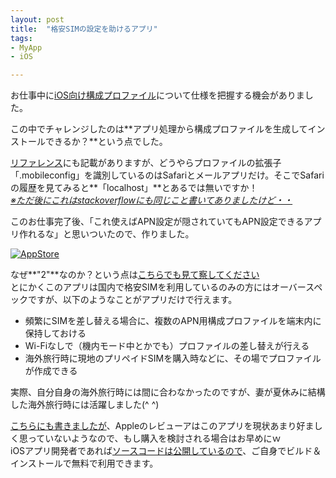 ```yaml
---
layout: post
title:  "格安SIMの設定を助けるアプリ"
tags:
- MyApp
- iOS

---
```

お仕事中に[iOS向け構成プロファイル][ConfigProfileReference]について仕様を把握する機会がありました。  

この中でチャレンジしたのは**アプリ処理から構成プロファイルを生成してインストールできるか？**という点でした。

[リファレンス][ConfigProfileReference]にも記載がありますが、どうやらプロファイルの拡張子「.mobileconfig」を識別しているのはSafariとメールアプリだけ。そこでSafariの履歴を見てみると**「localhost」**とあるでは無いですか！  
*[※ただ後にこれはstackoverflowにも同じこと書いてありましたけど・・](http://stackoverflow.com/questions/2338035/installing-a-configuration-profile-on-iphone-programmatically)*

このお仕事完了後、「これ使えばAPN設定が隠されていてもAPN設定できるアプリ作れるな」と思いついたので、作りました。

[![AppStore](https://watarusuzuki.github.io/images/banners/apnassistant2.png)](https://itunes.apple.com/jp/app/apnashisutanto2/id1160309695?mt=8)  

なぜ**"2"**なのか？という点は[こちらでも見て察してください](https://watarusuzuki.github.io/APNAssistant/)  
とにかくこのアプリは国内で格安SIMを利用しているのみの方にはオーバースペックですが、以下のようなことがアプリだけで行えます。
 - 頻繁にSIMを差し替える場合に、複数のAPN用構成プロファイルを端末内に保持しておける
 - Wi-Fiなしで（機内モード中とかでも）プロファイルの差し替えが行える
 - 海外旅行時に現地のプリペイドSIMを購入時などに、その場でプロファイルが作成できる

実際、自分自身の海外旅行時には間に合わなかったのですが、妻が夏休みに結構した海外旅行時には活躍しました(^ ^)

[こちらにも書きましたが](https://watarusuzuki.github.io/APNAssistant/)、Appleのレビューアはこのアプリを現状あまり好ましく思っていないようなので、もし購入を検討される場合はお早めにｗ  
iOSアプリ開発者であれば[ソースコードは公開しているので](https://github.com/WataruSuzuki/APNAssistant)、ご自身でビルド＆インストールで無料で利用できます。

[ConfigProfileReference]: https://developer.apple.com/library/content/featuredarticles/iPhoneConfigurationProfileRef/Introduction/Introduction.html
